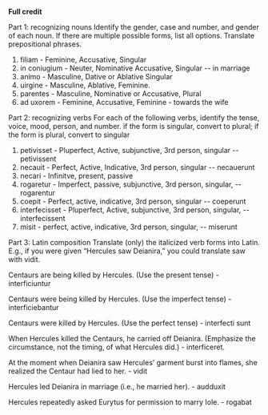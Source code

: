 **Full credit**

Part 1: recognizing nouns
Identify the gender, case and number, and gender of each noun. If there are multiple possible forms, list all options. Translate prepositional phrases.

1. filiam - Feminine, Accusative, Singular
1. in coniugium - Neuter, Nominative Accusative, Singular -- in marriage
1. animo - Masculine, Dative or Ablative Singular
1. uirgine - Masculine, Ablative, Feminine. 
1. parentes - Masculine, Nominative or Accusative, Plural
1. ad uxorem - Feminine, Accusative, Feminine - towards the wife


Part 2: recognizing verbs
For each of the following verbs, identify the tense, voice, mood, person, and number.
if the form is singular, convert to plural; if the form is plural, convert to singular

1. petivisset - Pluperfect, Active, subjunctive, 3rd person, singular -- petivissent
1. necauit - Perfect, Active, Indicative, 3rd person, singular -- necauerunt 
1. necari - Infinitve, present, passive 
1. rogaretur - Imperfect, passive, subjunctive, 3rd person, singular, -- rogarentur
1. coepit - Perfect, active, indicative, 3rd person, singular -- coeperunt 
1. interfecisset - Pluperfect, Active, subjunctive, 3rd person, singular, -- interfecissent
1. misit - perfect, active, indicative, 3rd person, singular, -- miserunt

Part 3: Latin composition
Translate (only) the italicized verb forms into Latin. E.g., if you were given “Hercules saw Deianira,” you could translate saw with vidit.

Centaurs are being killed by Hercules. (Use the present tense)  - interficiuntur

Centaurs were being killed by Hercules. (Use the imperfect tense) - interficiebantur

Centaurs were killed by Hercules. (Use the perfect tense) -	interfecti sunt

When Hercules killed the Centaurs, he carried off Deianira. (Emphasize the circumstance, not the timing, of what Hercules did.) - interficeret. 

At the moment when Deianira saw Hercules’ garment burst into flames, she realized the Centaur had lied to her. - vidit

Hercules led Deianira in marriage (i.e., he married her). - audduxit

Hercules repeatedly asked Eurytus for permission to marry Iole. - rogabat

